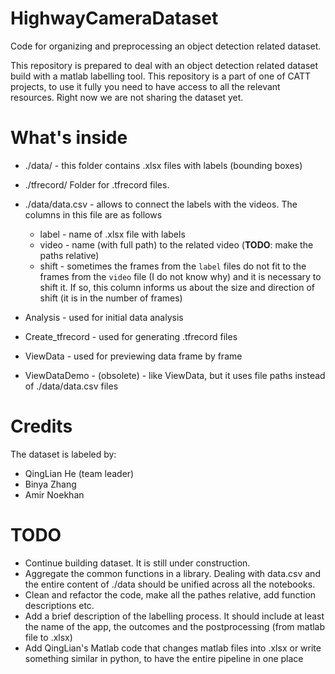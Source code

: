 # HighwayCameraDataset
Code for organizing and preprocessing an object detection related dataset.

This repository is prepared to deal with an object detection related dataset build with a matlab labelling tool. This repository is a part of one of CATT projects, to use it fully you need to have access to all the relevant resources. Right now we are not sharing the dataset yet.

# What's inside
- ./data/ - this folder contains .xlsx files with labels (bounding boxes)
- ./tfrecord/ Folder for .tfrecord files.
- ./data/data.csv - allows to connect the labels with the videos. The columns in this file are as follows 
    - label - name of .xlsx file with labels
    - video - name (with full path) to the related video (**TODO**: make the paths relative)
    - shift - sometimes the frames from the `label` files do not fit to the frames from the `video` file (I do not know why) and it is necessary to shift it. If so, this column informs us about the size and direction of shift (it is in the number of frames)
     
- Analysis - used for initial data analysis
- Create_tfrecord - used for generating .tfrecord files
- ViewData - used for previewing data frame by frame
- ViewDataDemo - (obsolete) - like ViewData, but it uses file paths instead of ./data/data.csv files

# Credits
The dataset is labeled by:
- QingLian He (team leader)
- Binya Zhang
- Amir Noekhan

# TODO
- Continue building dataset. It is still under construction.
- Aggregate the common functions in a library. Dealing with data.csv and the entire content of ./data should be unified across all the notebooks.
- Clean and refactor the code, make all the pathes relative, add function descriptions etc.
- Add a brief description of the labelling process. It should include at least the name of the app, the outcomes and the postprocessing (from matlab file to .xlsx)
- Add QingLian's Matlab code that changes matlab files into .xlsx or write something similar in python, to have the entire pipeline in one place



